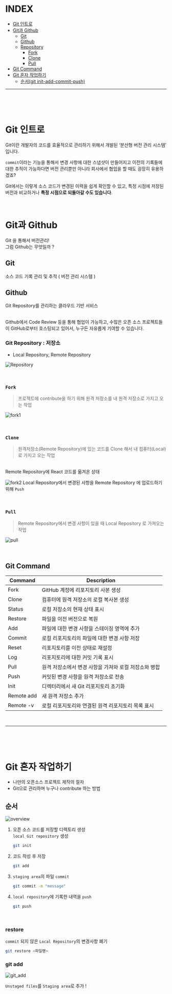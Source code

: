 # INDEX

- [Git 인트로](#git-인트로)
- [Git과 Github](#git과-github)
    - [Git](#git)
    - [Github](#github)
    - [Repository](#git-repository--저장소)
        - [Fork](#fork) 
        - [Clone](#clone) 
        - [Pull](#pull) 
- [Git Command](#git-command)
- [Git 혼자 작업하기](#git-혼자-작업하기)
  - [순서(git init-add-commit-push)](#순서)

---

</br>
</br>
</br>

# Git 인트로

Git이란 개발자의 코드를 효율적으로 관리하기 위해서 개발된 ‘분산형 버전 관리 시스템’ 입니다.

`commit`이라는 기능을 통해서 변경 사항에 대한 스냅샷이 만들어지고 이전의 기록들에 대한 추적이 가능하다면 버전 관리뿐만 아니라 회사에서 협업을 할 때도 굉장히 유용하겠죠?

Git에서는 이렇게 소스 코드가 변경된 이력을 쉽게 확인할 수 있고, 특정 시점에 저장된 버전과 비교하거나 **특정 시점으로 되돌아갈 수도 있습니다**.

</br>

# Git과 Github

Git 을 통해서 버전관리!  
그럼 Github는 무엇일까 ?

## Git
소스 코드 기록 관리 및 추적 ( 버전 관리 시스템 )
## Github
Git Repository를 관리하는 클라우드 기반 서비스

</br>
Github에서 Code Review 등을 통해 협업이 가능하고, 수많은 오픈 소스 프로젝트들이 GitHub로부터 호스팅되고 있어서, 누구든 자유롭게 기여할 수 있습니다.

</br>

### Git Repository : 저장소
  - Local Repository, Remote Repository

![Repository](/Git/asset/2_Git/%08git_repository.png)

</br>

### `Fork`

> 프로젝트에 contribute을 하기 위해 원격 저장소를 내 원격 저장소로 가지고 오는 작업

![fork1](/Git/asset/2_Git/fork1.png)

</br>

### `Clone`

> 원격저장소(Remote Repository)에 있는 코드를 Clone 해서 내 컴퓨터(Local)로 가지고 오는 작업

</br>
Remote Repository에 React 코드를 옮겨온 상태

![fork2](/Git/asset/2_Git/fork2.png)
Local Repository에서 변경된 사항을 Remote Repository 에 업로드하기 위해 `Push`

</br>

### `Pull`

> Remote Repository에서 변경 사항이 있을 때 Local Repository 로 가져오는 작업

![pull](/Git/asset/2_Git/pull.png)

</br>

## **Git Command**


| Command     | Description |
|-------------|------------------------------------------------------------------------------------------------------|
| Fork        | GitHub 계정에 리포지토리 사본 생성 |
| Clone       | 컴퓨터에 원격 저장소의 로컬 복사본 생성|
| Status      |   로컬 저장소의 현재 상태 표시 |
| Restore     | 파일을 이전 버전으로 복원 |
| Add         | 파일에 대한 변경 사항을 스테이징 영역에 추가|
| Commit      | 로컬 리포지토리의 파일에 대한 변경 사항 저장 |
| Reset       | 리포지토리를 이전 상태로 재설정 |
| Log         | 리포지토리에 대한 커밋 기록 표시 |
| Pull        |원격 저장소에서 변경 사항을 가져와 로컬 저장소와 병합|
| Push        | 커밋된 변경 사항을 원격 저장소로 전송 |
| Init        | 디렉터리에서 새 Git 리포지토리 초기화 |
| Remote add  | 새 원격 저장소 추가 |
| Remote -v   | 로컬 리포지토리와 연결된 원격 리포지토리 목록 표시 |


</br>

---
</br>
</br>
</br>

# Git 혼자 작업하기
- 나만의 오픈소스 프로젝트 제작의 절차
- Git으로 관리하며 누구나 contribute 하는 방법

## 순서

![overview](/Git/asset/2_Git/workflow_overview.png)

1. 오픈 소스 코드를 저장할 디렉토리 생성  
```local Git repository``` 생성 
    ``` bash
    git init
    ```

2. 코드 작성 후 저장
    ```bash
    git add
    ```
3. ```staging area```의 파일 ```commit``` 
    ```bash
    git commit -m "message"
    ```
4. ```local repository```에 기록한 내역을 ```push```
    ```bash
    git push
    ```
</br>

### restore
```commit``` 되지 않은 ```Local Repository```의 변경사항 폐기
```bash
git restore <파일명>
```

### git add

![git_add](/Git/asset/2_Git/git_add.png)

```Unstaged files```를 ```Staging area```로 추가 !

